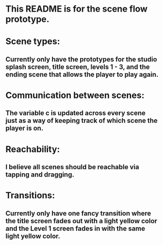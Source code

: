 # This README is for the scene flow prototype.

# Scene types:
## Currently only have the prototypes for the studio splash screen, title screen, levels 1 - 3, and the ending scene that allows the player to play again.

# Communication between scenes:
## The variable c is updated across every scene just as a way of keeping track of which scene the player is on. 

# Reachability:
## I believe all scenes should be reachable via tapping and dragging. 

# Transitions:
## Currently only have one fancy transition where the title screen fades out with a light yellow color and the Level 1 screen fades in with the same light yellow color.
